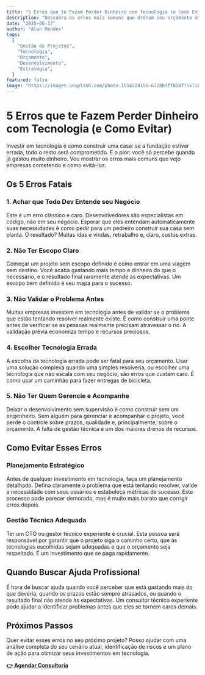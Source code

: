 ```yaml
---
title: "5 Erros que te Fazem Perder Dinheiro com Tecnologia (e Como Evitar)"
description: "Descubra os erros mais comuns que drenam seu orçamento em projetos de tecnologia e aprenda estratégias práticas para evitá-los desde o início."
date: "2025-06-17"
author: "Alan Mendes"
tags:
  [
    "Gestão de Projetos",
    "Tecnologia",
    "Orçamento",
    "Desenvolvimento",
    "Estratégia",
  ]
featured: false
image: "https://images.unsplash.com/photo-1554224155-6726b3ff858f?ixlib=rb-1.2.1&auto=format&fit=crop&w=1200&q=80"
---
```


# 5 Erros que te Fazem Perder Dinheiro com Tecnologia (e Como Evitar)

Investir em tecnologia é como construir uma casa: se a fundação estiver errada, todo o resto será comprometido. E o pior: você só percebe quando já gastou muito dinheiro. Vou mostrar os erros mais comuns que vejo empresas cometendo e como evitá-los.

## Os 5 Erros Fatais

### 1. Achar que Todo Dev Entende seu Negócio

Este é um erro clássico e caro. Desenvolvedores são especialistas em código, não em seu negócio. Esperar que eles entendam automaticamente suas necessidades é como pedir para um pedreiro construir sua casa sem planta. O resultado? Muitas idas e vindas, retrabalho e, claro, custos extras.

### 2. Não Ter Escopo Claro

Começar um projeto sem escopo definido é como entrar em uma viagem sem destino. Você acaba gastando mais tempo e dinheiro do que o necessário, e o resultado final raramente atende às expectativas. Um escopo bem definido é seu mapa para o sucesso.

### 3. Não Validar o Problema Antes

Muitas empresas investem em tecnologia antes de validar se o problema que estão tentando resolver realmente existe. É como construir uma ponte antes de verificar se as pessoas realmente precisam atravessar o rio. A validação prévia economiza tempo e recursos preciosos.

### 4. Escolher Tecnologia Errada

A escolha da tecnologia errada pode ser fatal para seu orçamento. Usar uma solução complexa quando uma simples resolveria, ou escolher uma tecnologia que não escala com seu negócio, são erros que custam caro. É como usar um caminhão para fazer entregas de bicicleta.

### 5. Não Ter Quem Gerencie e Acompanhe

Deixar o desenvolvimento sem supervisão é como construir sem um engenheiro. Sem alguém para gerenciar e acompanhar o projeto, você perde o controle sobre prazos, qualidade e, principalmente, sobre o orçamento. A falta de gestão técnica é um dos maiores drenos de recursos.

## Como Evitar Esses Erros

### Planejamento Estratégico

Antes de qualquer investimento em tecnologia, faça um planejamento detalhado. Defina claramente o problema que está tentando resolver, valide a necessidade com seus usuários e estabeleça métricas de sucesso. Este processo pode parecer demorado, mas é muito mais barato que corrigir erros depois.

### Gestão Técnica Adequada

Ter um CTO ou gestor técnico experiente é crucial. Esta pessoa será responsável por garantir que o projeto siga o caminho certo, que as tecnologias escolhidas sejam adequadas e que o orçamento seja respeitado. É um investimento que se paga rapidamente.

## Quando Buscar Ajuda Profissional

É hora de buscar ajuda quando você perceber que está gastando mais do que deveria, quando os prazos estão sempre atrasados, ou quando o resultado final não atende às expectativas. Um consultor técnico experiente pode ajudar a identificar problemas antes que eles se tornem caros demais.

## Próximos Passos

Quer evitar esses erros no seu próximo projeto? Posso ajudar com uma análise completa do seu cenário atual, identificação de riscos e um plano de ação para otimizar seus investimentos em tecnologia.

[**👉 Agendar Consultoria**](/#contato)
